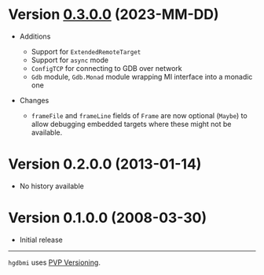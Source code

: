 # Version [0.3.0.0](https://github.com/distrap/hgdbmi/compare/0.2.0.0...main) (2023-MM-DD)

* Additions
  * Support for `ExtendedRemoteTarget`
  * Support for `async` mode
  * `ConfigTCP` for connecting to GDB over network
  * `Gdb` module, `Gdb.Monad` module wrapping MI interface
    into a monadic one

* Changes
  * `frameFile` and `frameLine` fields of `Frame` are now
    optional (`Maybe`) to allow debugging embedded targets
    where these might not be available.

# Version 0.2.0.0 (2013-01-14)

* No history available

# Version 0.1.0.0 (2008-03-30)

* Initial release

---

`hgdbmi` uses [PVP Versioning][1].

[1]: https://pvp.haskell.org

